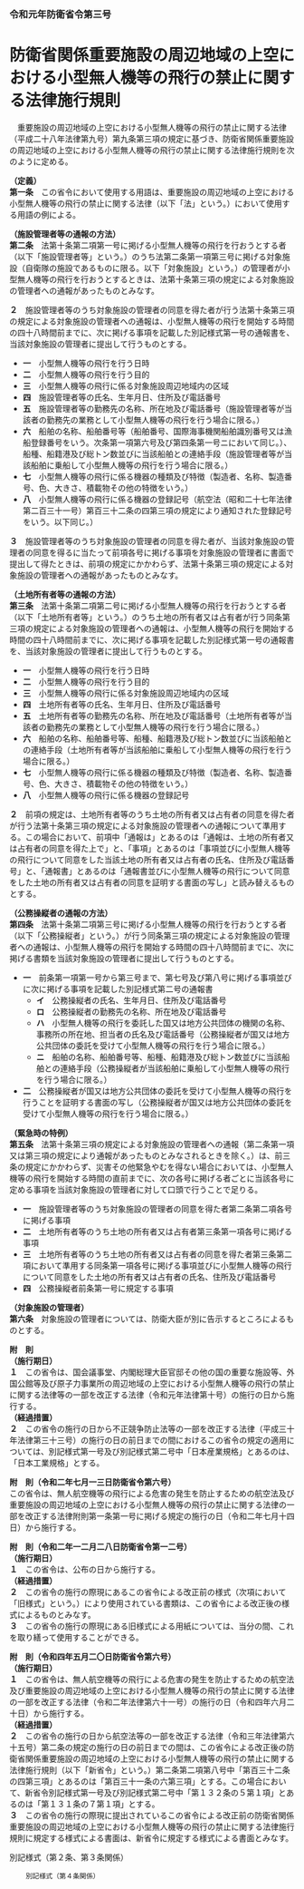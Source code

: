 ### 令和元年防衛省令第三号  
# 防衛省関係重要施設の周辺地域の上空における小型無人機等の飛行の禁止に関する法律施行規則  
　重要施設の周辺地域の上空における小型無人機等の飛行の禁止に関する法律（平成二十八年法律第九号）第九条第三項の規定に基づき、防衛省関係重要施設の周辺地域の上空における小型無人機等の飛行の禁止に関する法律施行規則を次のように定める。  
  
**（定義）**  
**第一条**　この省令において使用する用語は、重要施設の周辺地域の上空における小型無人機等の飛行の禁止に関する法律（以下「法」という。）において使用する用語の例による。  
  
**（施設管理者等の通報の方法）**  
**第二条**　法第十条第二項第一号に掲げる小型無人機等の飛行を行おうとする者（以下「施設管理者等」という。）のうち法第二条第一項第三号に掲げる対象施設（自衛隊の施設であるものに限る。以下「対象施設」という。）の管理者が小型無人機等の飛行を行おうとするときは、法第十条第三項の規定による対象施設の管理者への通報があったものとみなす。  
  
**２**　施設管理者等のうち対象施設の管理者の同意を得た者が行う法第十条第三項の規定による対象施設の管理者への通報は、小型無人機等の飛行を開始する時間の四十八時間前までに、次に掲げる事項を記載した別記様式第一号の通報書を、当該対象施設の管理者に提出して行うものとする。  
* **一**　小型無人機等の飛行を行う日時  
* **二**　小型無人機等の飛行を行う目的  
* **三**　小型無人機等の飛行に係る対象施設周辺地域内の区域  
* **四**　施設管理者等の氏名、生年月日、住所及び電話番号  
* **五**　施設管理者等の勤務先の名称、所在地及び電話番号（施設管理者等が当該者の勤務先の業務として小型無人機等の飛行を行う場合に限る。）  
* **六**　船舶の名称、船舶番号等（船舶番号、国際海事機関船舶識別番号又は漁船登録番号をいう。次条第一項第六号及び第四条第一号ニにおいて同じ。）、船種、船籍港及び総トン数並びに当該船舶との連絡手段（施設管理者等が当該船舶に乗船して小型無人機等の飛行を行う場合に限る。）  
* **七**　小型無人機等の飛行に係る機器の種類及び特徴（製造者、名称、製造番号、色、大きさ、積載物その他の特徴をいう。）  
* **八**　小型無人機等の飛行に係る機器の登録記号（航空法（昭和二十七年法律第二百三十一号）第百三十二条の四第三項の規定により通知された登録記号をいう。以下同じ。）  
  
**３**　施設管理者等のうち対象施設の管理者の同意を得た者が、当該対象施設の管理者の同意を得るに当たって前項各号に掲げる事項を対象施設の管理者に書面で提出して得たときは、前項の規定にかかわらず、法第十条第三項の規定による対象施設の管理者への通報があったものとみなす。  
  
**（土地所有者等の通報の方法）**  
**第三条**　法第十条第二項第二号に掲げる小型無人機等の飛行を行おうとする者（以下「土地所有者等」という。）のうち土地の所有者又は占有者が行う同条第三項の規定による対象施設の管理者への通報は、小型無人機等の飛行を開始する時間の四十八時間前までに、次に掲げる事項を記載した別記様式第一号の通報書を、当該対象施設の管理者に提出して行うものとする。  
* **一**　小型無人機等の飛行を行う日時  
* **二**　小型無人機等の飛行を行う目的  
* **三**　小型無人機等の飛行に係る対象施設周辺地域内の区域  
* **四**　土地所有者等の氏名、生年月日、住所及び電話番号  
* **五**　土地所有者等の勤務先の名称、所在地及び電話番号（土地所有者等が当該者の勤務先の業務として小型無人機等の飛行を行う場合に限る。）  
* **六**　船舶の名称、船舶番号等、船種、船籍港及び総トン数並びに当該船舶との連絡手段（土地所有者等が当該船舶に乗船して小型無人機等の飛行を行う場合に限る。）  
* **七**　小型無人機等の飛行に係る機器の種類及び特徴（製造者、名称、製造番号、色、大きさ、積載物その他の特徴をいう。）  
* **八**　小型無人機等の飛行に係る機器の登録記号  
  
**２**　前項の規定は、土地所有者等のうち土地の所有者又は占有者の同意を得た者が行う法第十条第三項の規定による対象施設の管理者への通報について準用する。この場合において、前項中「通報は」とあるのは「通報は、土地の所有者又は占有者の同意を得た上で」と、「事項」とあるのは「事項並びに小型無人機等の飛行について同意をした当該土地の所有者又は占有者の氏名、住所及び電話番号」と、「通報書」とあるのは「通報書並びに小型無人機等の飛行について同意をした土地の所有者又は占有者の同意を証明する書面の写し」と読み替えるものとする。  
  
**（公務操縦者の通報の方法）**  
**第四条**　法第十条第二項第三号に掲げる小型無人機等の飛行を行おうとする者（以下「公務操縦者」という。）が行う同条第三項の規定による対象施設の管理者への通報は、小型無人機等の飛行を開始する時間の四十八時間前までに、次に掲げる書類を当該対象施設の管理者に提出して行うものとする。  
* **一**　前条第一項第一号から第三号まで、第七号及び第八号に掲げる事項並びに次に掲げる事項を記載した別記様式第二号の通報書  
	* **イ**　公務操縦者の氏名、生年月日、住所及び電話番号  
	* **ロ**　公務操縦者の勤務先の名称、所在地及び電話番号  
	* **ハ**　小型無人機等の飛行を委託した国又は地方公共団体の機関の名称、事務所の所在地、担当者の氏名及び電話番号（公務操縦者が国又は地方公共団体の委託を受けて小型無人機等の飛行を行う場合に限る。）  
	* **ニ**　船舶の名称、船舶番号等、船種、船籍港及び総トン数並びに当該船舶との連絡手段（公務操縦者が当該船舶に乗船して小型無人機等の飛行を行う場合に限る。）  
* **二**　公務操縦者が国又は地方公共団体の委託を受けて小型無人機等の飛行を行うことを証明する書面の写し（公務操縦者が国又は地方公共団体の委託を受けて小型無人機等の飛行を行う場合に限る。）  
  
**（緊急時の特例）**  
**第五条**　法第十条第三項の規定による対象施設の管理者への通報（第二条第一項又は第三項の規定により通報があったものとみなされるときを除く。）は、前三条の規定にかかわらず、災害その他緊急やむを得ない場合においては、小型無人機等の飛行を開始する時間の直前までに、次の各号に掲げる者ごとに当該各号に定める事項を当該対象施設の管理者に対して口頭で行うことで足りる。  
* **一**　施設管理者等のうち対象施設の管理者の同意を得た者第二条第二項各号に掲げる事項  
* **二**　土地所有者等のうち土地の所有者又は占有者第三条第一項各号に掲げる事項  
* **三**　土地所有者等のうち土地の所有者又は占有者の同意を得た者第三条第二項において準用する同条第一項各号に掲げる事項並びに小型無人機等の飛行について同意をした土地の所有者又は占有者の氏名、住所及び電話番号  
* **四**　公務操縦者前条第一号に規定する事項  
  
**（対象施設の管理者）**  
**第六条**　対象施設の管理者については、防衛大臣が別に告示するところによるものとする。  
  
**附　則**  
**（施行期日）**  
**１**　この省令は、国会議事堂、内閣総理大臣官邸その他の国の重要な施設等、外国公館等及び原子力事業所の周辺地域の上空における小型無人機等の飛行の禁止に関する法律等の一部を改正する法律（令和元年法律第十号）の施行の日から施行する。  
**（経過措置）**  
**２**　この省令の施行の日から不正競争防止法等の一部を改正する法律（平成三十年法律第三十三号）の施行の日の前日までの間におけるこの省令の規定の適用については、別記様式第一号及び別記様式第二号中「日本産業規格」とあるのは、「日本工業規格」とする。  
  
**附　則（令和二年七月一三日防衛省令第六号）**  
この省令は、無人航空機等の飛行による危害の発生を防止するための航空法及び重要施設の周辺地域の上空における小型無人機等の飛行の禁止に関する法律の一部を改正する法律附則第一条第一号に掲げる規定の施行の日（令和二年七月十四日）から施行する。  
  
**附　則（令和二年一二月二八日防衛省令第一二号）**  
**（施行期日）**  
**１**　この省令は、公布の日から施行する。  
**（経過措置）**  
**２**　この省令の施行の際現にあるこの省令による改正前の様式（次項において「旧様式」という。）により使用されている書類は、この省令による改正後の様式によるものとみなす。  
**３**　この省令の施行の際現にある旧様式による用紙については、当分の間、これを取り繕って使用することができる。  
  
**附　則（令和四年五月二〇日防衛省令第六号）**  
**（施行期日）**  
**１**　この省令は、無人航空機等の飛行による危害の発生を防止するための航空法及び重要施設の周辺地域の上空における小型無人機等の飛行の禁止に関する法律の一部を改正する法律（令和二年法律第六十一号）の施行の日（令和四年六月二十日）から施行する。  
**（経過措置）**  
**２**　この省令の施行の日から航空法等の一部を改正する法律（令和三年法律第六十五号）第二条の規定の施行の日の前日までの間は、この省令による改正後の防衛省関係重要施設の周辺地域の上空における小型無人機等の飛行の禁止に関する法律施行規則（以下「新省令」という。）第二条第二項第八号中「第百三十二条の四第三項」とあるのは「第百三十一条の六第三項」とする。この場合において、新省令別記様式第一号及び別記様式第二号中「第１３２条の５第１項」とあるのは「第１３１条の７第１項」とする。  
**３**　この省令の施行の際現に提出されているこの省令による改正前の防衛省関係重要施設の周辺地域の上空における小型無人機等の飛行の禁止に関する法律施行規則に規定する様式による書面は、新省令に規定する様式による書面とみなす。  
  
別記様式（第２条、第３条関係）  

          
        別記様式（第４条関係）  

          
        